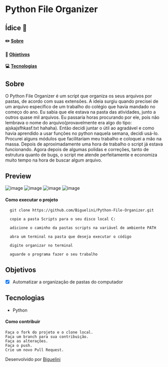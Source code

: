 # Python File Organizer

## Ídice :memo:
#### ✏️ [Sobre](https://github.com/Biguelini/Python-File-Organizer#sobre)
#### 🚀 [Objetivos](https://github.com/Biguelini/Python-File-Organizer#objetivos)
#### 💻	[Tecnologias](https://github.com/Biguelini/Python-File-Organizer#tecnologias)
## Sobre
O Python File Organizer é um script que organiza os seus arquivos por pastas, de acordo com suas extensões. 
A ideia surgiu quando precisei de um arquivo específico de um trabalho do colégio que havia mandado no começo do ano. Eu sabia que ele estava na pasta das atividades, junto a outros quase mil arquivos. Eu passaria horas procurando por ele, pois não lembrava o nome do arquivo(provavelmente era algo do tipo: ajskajsfhkasf.txt hahaha). Então decidi juntar o útil ao agradável e como havia aprendido a usar funções no python naquela semana, decidi usá-lo. Procurei alguns módulos que facilitariam meu trabalho e coloquei a mão na massa. Depois de aproximadamente uma hora de trabalho o script já estava funcionando. Agora depois de algumas polidas e correções, tanto de estrutura quanto de bugs, o script me atende perfeitamente e economiza muito tempo na hora de buscar algum arquivo.
## Preview
![image](https://user-images.githubusercontent.com/68917493/99910633-e2cdfb80-2ccd-11eb-90f9-dfc90eb835ab.png)
![image](https://user-images.githubusercontent.com/68917493/99910651-fa0ce900-2ccd-11eb-8504-78ed3adff645.png)
![image](https://user-images.githubusercontent.com/68917493/99910679-16a92100-2cce-11eb-83a9-85449d556321.png)
![image](https://user-images.githubusercontent.com/68917493/99910764-a5b63900-2cce-11eb-9d24-143b40952517.png)

#### Como executar o projeto
```
  git clone https://github.com/Biguelini/Python-File-Organizer.git
  
  copie a pasta Scripts para o seu disco local C:
  
  adicione o caminho da pastas scripts na variável de ambiente PATH
  
  abra um terminal na pasta que deseja executar o código
  
  digite organizar no terminal

  aguarde o programa fazer o seu trabalho
```

## Objetivos
- [X] Automatizar a organização de pastas do computador
## Tecnologias
* Python
#### Como contribuir 
```
Faça o fork do projeto e o clone local.
Faça um branch para sua contribuição.
Faça as alterações.
Faça o push.
Crie um novo Pull Request.
```
Desenvolvido por [Biguelini](https://github.com/Biguelini)
